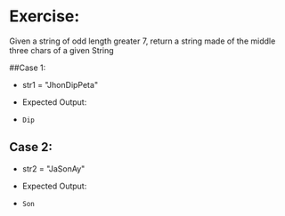 # Exercise: 
Given a string of odd length greater 7, return a string made of the middle three chars of a given String

##Case 1:

- str1 = "JhonDipPeta"
- Expected Output:

- `Dip`
## Case 2:

- str2 = "JaSonAy"
- Expected Output:

- `Son`